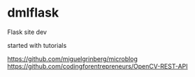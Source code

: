 # dmlflask
Flask site dev



started with tutorials

https://github.com/miguelgrinberg/microblog
https://github.com/codingforentrepreneurs/OpenCV-REST-API
